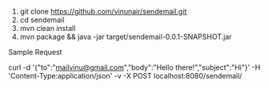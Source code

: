 
1. git clone https://github.com/vinunair/sendemail.git
2. cd sendemail
3. mvn clean install
4. mvn package && java -jar target/sendemail-0.0.1-SNAPSHOT.jar 

Sample Request

curl -d '{"to":"mailvinu@gmail.com","body":"Hello there!","subject":"Hi"}' -H 'Content-Type:application/json' -v -X POST localhost:8080/sendemail/
